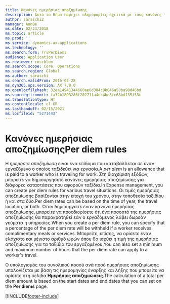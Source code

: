 ```yaml
---
title: Κανόνες ημερήσιας αποζημίωσης
description: Αυτό το θέμα παρέχει πληροφορίες σχετικά με τους κανόνες των ημερήσιων αποζημιώσεων.
author: saraschi2
manager: AnnBe
ms.date: 02/23/2018
ms.topic: article
ms.prod: ''
ms.service: dynamics-ax-applications
ms.technology: ''
ms.search.form: TrvPerDiems
audience: Application User
ms.reviewer: roschlom
ms.search.scope: Core, Operations
ms.search.region: Global
ms.author: saraschi
ms.search.validFrom: 2016-02-28
ms.dyn365.ops.version: AX 7.0.0
ms.openlocfilehash: 32ea14941344660ae0d384c8b046a50ba98d46bd
ms.sourcegitcommit: fa32b1893286f20271fa4ec4be8fc68bd135f53c
ms.translationtype: HT
ms.contentlocale: el-GR
ms.lasthandoff: 02/15/2021
ms.locfileid: "5271443"
---
```

# <a name="per-diem-rules"></a><span data-ttu-id="42187-103">Κανόνες ημερήσιας αποζημίωσης</span><span class="sxs-lookup"><span data-stu-id="42187-103">Per diem rules</span></span>

<span data-ttu-id="42187-104">Η *ημερήσια αποζημίωση* είναι ένα επίδομα που καταβάλλεται σε έναν εργαζόμενο ο οποίος ταξιδεύει για εργασία.</span><span class="sxs-lookup"><span data-stu-id="42187-104">A *per diem* is an allowance that is paid to a worker who is traveling for work.</span></span> <span data-ttu-id="42187-105">Στη διαχείριση εξόδων, μπορείτε να δημιουργήσετε κανόνες ημερήσιας αποζημίωσης για διάφορες καταστάσεις που αφορούν ταξίδια.</span><span class="sxs-lookup"><span data-stu-id="42187-105">In Expense management, you can create per diem rules for various travel situations.</span></span> <span data-ttu-id="42187-106">Οι τιμές ημερήσιας αποζημίωσης βασίζονται στην εποχή του χρόνου, στην τοποθεσία ταξιδίου ή και στα δύο.</span><span class="sxs-lookup"><span data-stu-id="42187-106">Per diem rates can be based on the time of year, the travel location, or both.</span></span> <span data-ttu-id="42187-107">Όταν δημιουργείτε έναν κανόνα ημερήσιας αποζημίωσης, μπορείτε να προσδιορίσετε ότι ένα ποσοστό της ημερήσιας αποζημίωσης θα παρακρατηθεί εάν ο εργαζόμενος λάβει δωρεάν γεύματα ή υπηρεσίες.</span><span class="sxs-lookup"><span data-stu-id="42187-107">When you create a per diem rule, you can specify that a percentage of the per diem rate will be withheld if a worker receives complimentary meals or services.</span></span> <span data-ttu-id="42187-108">Μπορείτε, επίσης, να ορίσετε έναν ελάχιστο και μέγιστο αριθμό ωρών όπου θα ισχύει η τιμή της ημερήσιας αποζημίωσης για τα ταξίδια του εργαζομένου.</span><span class="sxs-lookup"><span data-stu-id="42187-108">You can also set a minimum and maximum number of hours that the per diem rate can apply to a worker's travel.</span></span>

<span data-ttu-id="42187-109">Ο υπολογισμός του συνολικού ποσού ανά ποσό ημερήσιας αποζημίωσης υπολογίζεται με βάση τις ημερομηνίες έναρξης και λήξης που μπορείτε να ορίσετε στη σελίδα **Ημερήσιες αποζημιώσεις**.</span><span class="sxs-lookup"><span data-stu-id="42187-109">The calculation of a total per diem amount is based on the start dates and end dates that you can set on the **Per diems** page.</span></span>


[!INCLUDE[footer-include](../includes/footer-banner.md)]
